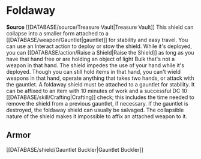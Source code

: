 ﻿---
id: '476'
name: Foldaway
rarity: Common
rus_type_level: null
source: '[[DATABASE/source/Treasure Vault|Treasure Vault]]'
trait:
- Foldaway
type: Trait

---
# Foldaway

**Source** [[DATABASE/source/Treasure Vault|Treasure Vault]] 
This shield can collapse into a smaller form attached to a [[DATABASE/weapon/Gauntlet|gauntlet]] for stability and easy travel. You can use an Interact action to deploy or stow the shield. While it's deployed, you can [[DATABASE/action/Raise a Shield|Raise the Shield]] as long as you have that hand free or are holding an object of light Bulk that's not a weapon in that hand. The shield impedes the use of your hand while it's deployed. Though you can still hold items in that hand, you can't wield weapons in that hand, operate anything that takes two hands, or attack with the gauntlet.
 A foldaway shield must be attached to a gauntlet for stability. It can be affixed to an item with 10 minutes of work and a successful DC 10 [[DATABASE/skill/Crafting|Crafting]] check; this includes the time needed to remove the shield from a previous gauntlet, if necessary. If the gauntlet is destroyed, the foldaway shield can usually be salvaged. The collapsible nature of the shield makes it impossible to affix an attached weapon to it.

## Armor

[[DATABASE/shield/Gauntlet Buckler|Gauntlet Buckler]]